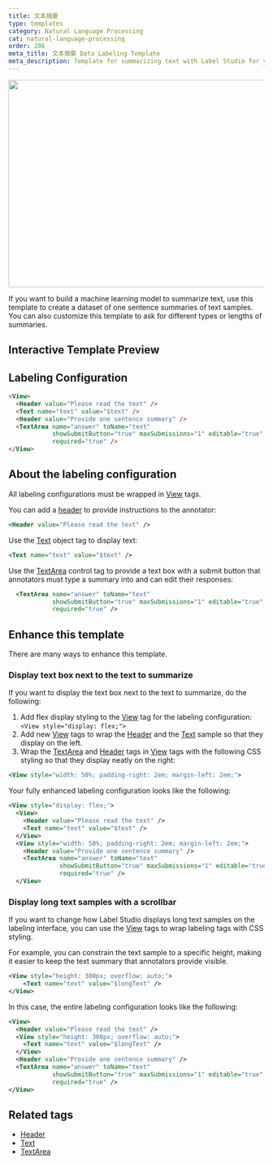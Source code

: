 ```yaml
---
title: 文本摘要
type: templates
category: Natural Language Processing
cat: natural-language-processing
order: 206
meta_title: 文本摘要 Data Labeling Template
meta_description: Template for summarizing text with Label Studio for your machine learning and data science projects.
---
```


<img src="/images/templates/text-summarization.png" alt="" class="gif-border" width="552px" height="408px" />

If you want to build a machine learning model to summarize text, use this template to create a dataset of one sentence summaries of text samples. You can also customize this template to ask for different types or lengths of summaries. 

## Interactive Template Preview

<div id="main-preview"></div>

## Labeling Configuration

```html
<View>
  <Header value="Please read the text" />
  <Text name="text" value="$text" />
  <Header value="Provide one sentence summary" />
  <TextArea name="answer" toName="text"
            showSubmitButton="true" maxSubmissions="1" editable="true"
            required="true" />
</View>
```

## About the labeling configuration

All labeling configurations must be wrapped in [View](/tags/view.html) tags.

You can add a [header](/tags/header.html) to provide instructions to the annotator:
```xml
<Header value="Please read the text" />
```

Use the [Text](/tags/text.html) object tag to display text:
```xml
<Text name="text" value="$text" />
```

Use the [TextArea](/tags/textarea.html) control tag to provide a text box with a submit button that annotators must type a summary into and can edit their responses:
```xml
  <TextArea name="answer" toName="text"
            showSubmitButton="true" maxSubmissions="1" editable="true"
            required="true" />
```

## Enhance this template

There are many ways to enhance this template.

### Display text box next to the text to summarize

If you want to display the text box next to the text to summarize, do the following:

1. Add flex display styling to the [View](/tags/view.html) tag for the labeling configuration: `<View style="display: flex;">`
2. Add new [View](/tags/view.html) tags to wrap the [Header](/tags/header.html) and the [Text](/tags/text.html) sample so that they display on the left.
3. Wrap the [TextArea](/tags/textarea.html) and [Header](/tags/header.html) tags in [View](/tags/view.html) tags with the following CSS styling so that they display neatly on the right:
```xml
<View style="width: 50%; padding-right: 2em; margin-left: 2em;">
```
Your fully enhanced labeling configuration looks like the following:
```xml
<View style="display: flex;">
  <View>
    <Header value="Please read the text" />
    <Text name="text" value="$text" />
  </View>
  <View style="width: 50%; padding-right: 2em; margin-left: 2em;">
    <Header value="Provide one sentence summary" />
    <TextArea name="answer" toName="text"
              showSubmitButton="true" maxSubmissions="1" editable="true"
              required="true" />
  </View>
```

### Display long text samples with a scrollbar

If you want to change how Label Studio displays long text samples on the labeling interface, you can use the [View](/tags/view.html) tags to wrap labeling tags with CSS styling. 

For example, you can constrain the text sample to a specific height, making it easier to keep the text summary that annotators provide visible.
```xml
<View style="height: 300px; overflow: auto;">
    <Text name="text" value="$longText" />
</View>
```

In this case, the entire labeling configuration looks like the following:
```xml
<View>
  <Header value="Please read the text" />
  <View style="height: 300px; overflow: auto;">
    <Text name="text" value="$longText" />
  </View>
  <Header value="Provide one sentence summary" />
  <TextArea name="answer" toName="text" 
            showSubmitButton="true" maxSubmissions="1" editable="true" 
            required="true" />
</View>
```

## Related tags

- [Header](/tags/header.html)
- [Text](/tags/text.html)
- [TextArea](/tags/textarea.html)
